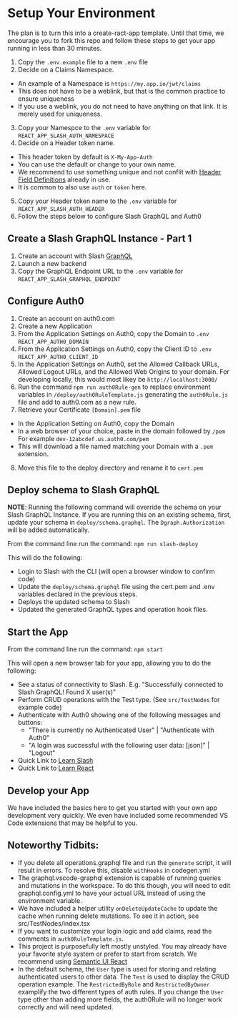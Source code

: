 # Setup Your Environment

The plan is to turn this into a create-ract-app template. Until that time, we encourage you to fork this repo and follow these steps to get your app running in less than 30 minutes.

1. Copy the `.env.example` file to a new `.env` file
2. Decide on a Claims Namespace.

- An example of a Namespace is `https://my.app.io/jwt/claims`
- This does not have to be a weblink, but that is the common practice to ensure uniqueness
- If you use a weblink, you do not need to have anything on that link. It is merely used for uniqueness.

3. Copy your Namespce to the `.env` variable for `REACT_APP_SLASH_AUTH_NAMESPACE`
4. Decide on a Header token name.

- This header token by default is `X-My-App-Auth`
- You can use the default or change to your own name.
- We recommend to use something unique and not conflit with [Header Field Definitions](https://www.w3.org/Protocols/rfc2616/rfc2616-sec14.html) already in use.
- It is common to also use `auth` or `token` here.

5. Copy your Header token name to the `.env` variable for `REACT_APP_SLASH_AUTH_HEADER`
6. Follow the steps below to configure Slash GraphQL and Auth0

## Create a Slash GraphQL Instance - Part 1

1. Create an account with Slash [GraphQL](https://slash.dgraph.io)
2. Launch a new backend
3. Copy the GraphQL Endpoint URL to the `.env` variable for `REACT_APP_SLASH_GRAPHQL_ENDPOINT`

## Configure Auth0

1. Create an account on auth0.com
2. Create a new Application
3. From the Application Settings on Auth0, copy the Domain to `.env` `REACT_APP_AUTH0_DOMAIN`
4. From the Application Settings on Auth0, copy the Client ID to `.env` `REACT_APP_AUTH0_CLIENT_ID`
5. In the Application Settings on Auth0, set the Allowed Callback URLs, Allowed Logout URLs, and the Allowed Web Origins to your domain. For developing locally, this would most likey be `http://localhost:3000/`
6. Run the command `npm run auth0Rule-gen` to replace environment variables in `/deploy/auth0RuleTemplate.js` generating the `auth0Rule.js` file and add to auth0.com as a new rule.
7. Retrieve your Certificate `[Domain].pem` file

- In the Application Setting on Auth0, copy the Domain
- In a web browser of your choice, paste in the domain followed by `/pem`
  For example `dev-12abcdef.us.auth0.com/pem`
- This will download a file named matching your Domain with a `.pem` extension.

8. Move this file to the deploy directory and rename it to `cert.pem`

## Deploy schema to Slash GraphQL

**NOTE**: Running the following command will override the schema on your Slash GraphQL Instance. If you are running this on an existing schema, first, update your schema in `deploy/schema.graphql`. The `Dgraph.Authorization` will be added automatically.

From the command line run the command: `npm run slash-deploy`

This will do the following:

- Login to Slash with the CLI (will open a browser window to confirm code)
- Update the `deploy/schema.graphql` file using the cert.pem and .env variables declared in the previous steps.
- Deploys the updated schema to Slash
- Updated the generated GraphQL types and operation hook files.

## Start the App

From the command line run the command: `npm start`

This will open a new browser tab for your app, allowing you to do the following:

- See a status of connectivity to Slash. E.g. "Successfully connected to Slash GraphQL! Found X user(s)"
- Perform CRUD operations with the Test type. (See `src/TestNodes` for example code)
- Authenticate with Auth0 showing one of the following messages and buttons:
  - "There is currently no Authenticated User" | "Authenticate with Auth0"
  - "A login was successful with the following user data: [json]" | "Logout"
- Quick Link to [Learn Slash](https://dgraph.io/learn)
- Quick Link to [Learn React](https://reactjs.org/)

## Develop your App

We have included the basics here to get you started with your own app development very quickly. We even have included some recommended VS Code extensions that may be helpful to you.

## Noteworthy Tidbits:

- If you delete all operations.graphql file and run the `generate` script, it will result in errors. To resolve this, disable `withHooks` in codegen.yml
- The graphql.vscode-graphql extension is capable of running queries and mutations in the workspace. To do this though, you will need to edit graphql.config.yml to have your actual URL instead of using the environment variable.
- We have included a helper utility `onDeleteUpdateCache` to update the cache when running delete mutations. To see it in action, see src/TestNodes/index.tsx
- If you want to customize your login logic and add claims, read the comments in `auth0RuleTemplate.js`.
- This project is purposefully left mostly unstyled. You may already have your favorite style system or prefer to start from scratch. We recommend using [Semantic UI React](https://react.semantic-ui.com/)
- In the default schema, the `User` type is used for storing and relating authenticated users to other data. The `Test` is used to display the CRUD operation example. The `RestrictedByRole` and `RestrictedByOwner` examplify the two different types of auth rules. If you change the `User` type other than adding more fields, the auth0Rule will no longer work correctly and will need updated.
